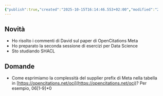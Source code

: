 ```yaml
---
{"publish":true,"created":"2025-10-15T16:14:46.553+02:00","modified":"2023-02-28T12:00:00.000+01:00","cssclasses":""}
---
```



## Novità

- Ho risolto i commenti di David sul paper di OpenCitations Meta
- Ho preparato la seconda sessione di esercizi per Data Science
- Sto studiando SHACL

## Domande

- Come esprimiamo la complessità del supplier prefix di Meta nella tabella in [https://opencitations.net/oci](https://opencitations.net/oci)? Per esempio, 06[1-9]*0